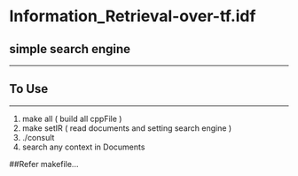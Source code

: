 # Information_Retrieval-over-tf.idf

## simple search engine
-----------------------------------------------

## __To Use__
----------------------------------------------------
1. make all   ( build all cppFile )
3. make setIR ( read documents and setting search engine )
2. ./consult
4. search any context in Documents

##Refer makefile...

